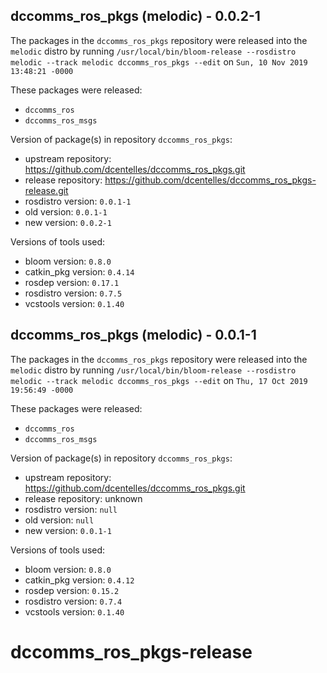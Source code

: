 ## dccomms_ros_pkgs (melodic) - 0.0.2-1

The packages in the `dccomms_ros_pkgs` repository were released into the `melodic` distro by running `/usr/local/bin/bloom-release --rosdistro melodic --track melodic dccomms_ros_pkgs --edit` on `Sun, 10 Nov 2019 13:48:21 -0000`

These packages were released:
- `dccomms_ros`
- `dccomms_ros_msgs`

Version of package(s) in repository `dccomms_ros_pkgs`:

- upstream repository: https://github.com/dcentelles/dccomms_ros_pkgs.git
- release repository: https://github.com/dcentelles/dccomms_ros_pkgs-release.git
- rosdistro version: `0.0.1-1`
- old version: `0.0.1-1`
- new version: `0.0.2-1`

Versions of tools used:

- bloom version: `0.8.0`
- catkin_pkg version: `0.4.14`
- rosdep version: `0.17.1`
- rosdistro version: `0.7.5`
- vcstools version: `0.1.40`


## dccomms_ros_pkgs (melodic) - 0.0.1-1

The packages in the `dccomms_ros_pkgs` repository were released into the `melodic` distro by running `/usr/local/bin/bloom-release --rosdistro melodic --track melodic dccomms_ros_pkgs --edit` on `Thu, 17 Oct 2019 19:56:49 -0000`

These packages were released:
- `dccomms_ros`
- `dccomms_ros_msgs`

Version of package(s) in repository `dccomms_ros_pkgs`:

- upstream repository: https://github.com/dcentelles/dccomms_ros_pkgs.git
- release repository: unknown
- rosdistro version: `null`
- old version: `null`
- new version: `0.0.1-1`

Versions of tools used:

- bloom version: `0.8.0`
- catkin_pkg version: `0.4.12`
- rosdep version: `0.15.2`
- rosdistro version: `0.7.4`
- vcstools version: `0.1.40`


# dccomms_ros_pkgs-release